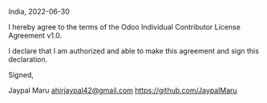 India, 2022-06-30

I hereby agree to the terms of the Odoo Individual Contributor License
Agreement v1.0.

I declare that I am authorized and able to make this agreement and sign this
declaration.

Signed,

Jaypal Maru ahirjaypal42@gmail.com https://github.com/JaypalMaru